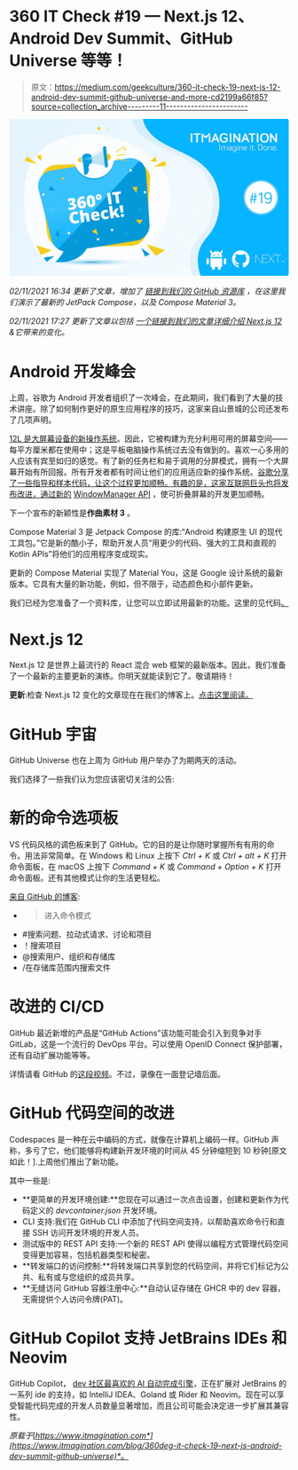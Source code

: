 # 360 IT Check #19 — Next.js 12、Android Dev Summit、GitHub Universe 等等！

> 原文：<https://medium.com/geekculture/360-it-check-19-next-js-12-android-dev-summit-github-universe-and-more-cd2199a66f85?source=collection_archive---------11----------------------->

![](img/6c90dbd0a75c548b71e4b7c8bf66b80c.png)

*02/11/2021 16:34 更新了文章，增加了* [*链接到我们的 GitHub 资源库*](https://github.com/itmaginationdemos/Jetpack-Compose) *，在这里我们演示了最新的 JetPack Compose，以及 Compose Material 3。*

*02/11/2021 17:27 更新了文章以包括* [*一个链接到我们的文章详细介绍 Next.js 12*](https://www.itmagination.com/blog/next-js-12-release) *&它带来的变化。*

# Android 开发峰会

上周，谷歌为 Android 开发者组织了一次峰会，在此期间，我们看到了大量的技术讲座。除了如何制作更好的原生应用程序的技巧，这家来自山景城的公司还发布了几项声明。

[12L 是大屏幕设备的新操作系统](https://developer.android.com/about/versions/12/12L)。因此，它被构建为充分利用可用的屏幕空间——每平方厘米都在使用中；这是平板电脑操作系统过去没有做到的。喜欢一心多用的人应该有宾至如归的感觉。有了新的任务栏和易于调用的分屏模式，拥有一个大屏幕开始有所回报。所有开发者都有时间让他们的应用适应新的操作系统。[谷歌分享了一些指导和样本代码，让这个过程更加顺畅。有趣的是，这家互联网巨头也将发布改进，通过新的](https://developer.android.com/about/versions/12/12L#optimize-for-large-screens) [WindowManager API](http://d.android.com/guide/topics/large-screens/learn-about-foldables) ，使可折叠屏幕的开发更加顺畅。

下一个宣布的新颖性是**作曲素材 3** 。

Compose Material 3 是 Jetpack Compose 的库:“Android 构建原生 UI 的现代工具包。”它是新的酷小子，帮助开发人员“用更少的代码、强大的工具和直观的 Kotlin APIs”将他们的应用程序变成现实。

更新的 Compose Material 实现了 Material You，这是 Google 设计系统的最新版本。它具有大量的新功能，例如，但不限于，动态颜色和小部件更新。

我们已经为您准备了一个资料库，让您可以立即试用最新的功能。这里的见代码[。](https://github.com/itmaginationdemos/Jetpack-Compose)

# Next.js 12

Next.js 12 是世界上最流行的 React 混合 web 框架的最新版本。因此，我们准备了一个最新的主要更新的演练。你明天就能读到它了。敬请期待！

**更新**:检查 Next.js 12 变化的文章现在在我们的博客上。[点击这里阅读。](https://www.itmagination.com/blog/next-js-12-release)

# GitHub 宇宙

GitHub Universe 也在上周为 GitHub 用户举办了为期两天的活动。

我们选择了一些我们认为您应该密切关注的公告:

# 新的命令选项板

VS 代码风格的调色板来到了 GitHub。它的目的是让你随时掌握所有有用的命令。用法非常简单。在 Windows 和 Linux 上按下 *Ctrl + K* 或 *Ctrl + alt + K* 打开命令面板，在 macOS 上按下 *Command + K* 或 *Command + Option + K* 打开命令面板。还有其他模式让你的生活更轻松。

[来自 GitHub 的博客](https://github.blog/changelog/2021-10-27-command-palette-beta/):

*   >进入命令模式
*   #搜索问题、拉动式请求、讨论和项目
*   ！搜索项目
*   @搜索用户、组织和存储库
*   /在存储库范围内搜索文件

# 改进的 CI/CD

GitHub 最近新增的产品是“GitHub Actions”该功能可能会引入到竞争对手 GitLab，这是一个流行的 DevOps 平台。可以使用 OpenID Connect 保护部署，还有自动扩展功能等等。

详情请看 GitHub 的[这段视频](https://www.githubuniverse.com/2021/session/689506/github-actions-in-action)。不过，录像在一面登记墙后面。

# GitHub 代码空间的改进

Codespaces 是一种在云中编码的方式，就像在计算机上编码一样。GitHub 声称，多亏了它，他们能够将构建新开发环境的时间从 45 分钟缩短到 10 秒钟[原文如此！].上周他们推出了新功能。

其中一些是:

*   **更简单的开发环境创建:**您现在可以通过一次点击设置，创建和更新作为代码定义的 *devcontainer.json* 开发环境。
*   CLI 支持:我们在 GitHub CLI 中添加了代码空间支持，以帮助喜欢命令行和直接 SSH 访问开发环境的开发人员。
*   测试版中的 REST API 支持:一个新的 REST API 使得以编程方式管理代码空间变得更加容易，包括机器类型和秘密。
*   **转发端口的访问控制:**将转发端口共享到您的代码空间，并将它们标记为公共、私有或与您组织的成员共享。
*   **无缝访问 GitHub 容器注册中心:**自动认证存储在 GHCR 中的 dev 容器，无需提供个人访问令牌(PAT)。

# GitHub Copilot 支持 JetBrains IDEs 和 Neovim

GitHub Copilot， [dev 社区最喜欢的 AI 自动完成引擎](https://www.itmagination.com/blog/rise-ai-code-autocompletion-engines-github-copilot-tabnine-kite)，正在扩展对 JetBrains 的一系列 ide 的支持，如 IntelliJ IDEA、Goland 或 Rider 和 Neovim。现在可以享受智能代码完成的开发人员数量显著增加，而且公司可能会决定进一步扩展其兼容性。

*原载于*[*https://www.itmagination.com*](https://www.itmagination.com/blog/360deg-it-check-19-next-js-android-dev-summit-github-universe)*。*